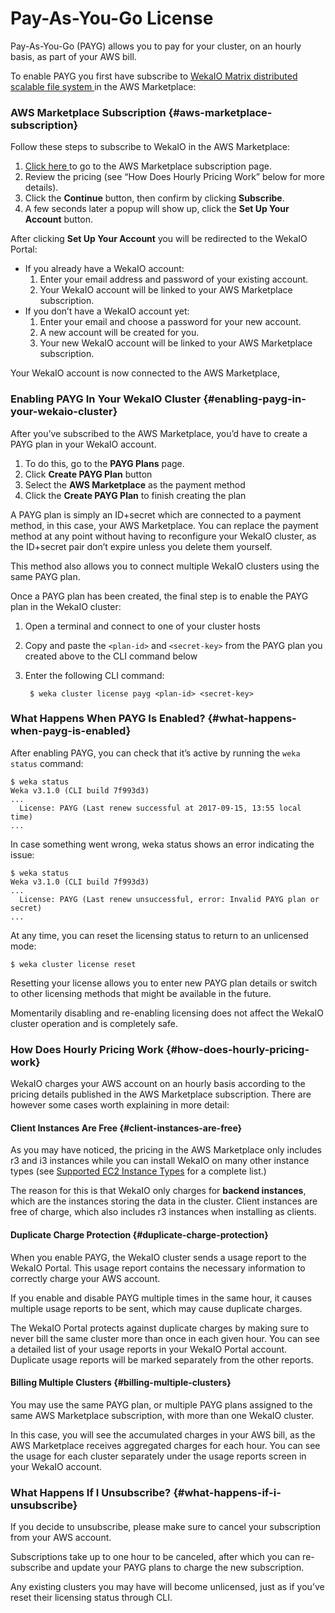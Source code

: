 # Pay-As-You-Go License

Pay-As-You-Go \(PAYG\) allows you to pay for your cluster, on an hourly basis, as part of your AWS bill.

To enable PAYG you first have subscribe to [WekaIO Matrix distributed scalable file system ](https://aws.amazon.com/marketplace/pp/B074XFQH6F) in the AWS Marketplace:

### AWS Marketplace Subscription {#aws-marketplace-subscription}

Follow these steps to subscribe to WekaIO in the AWS Marketplace:

1. [Click here ](https://aws.amazon.com/marketplace/pp/B074XFQH6F) to go to the AWS Marketplace subscription page.
2. Review the pricing \(see “How Does Hourly Pricing Work” below for more details\).
3. Click the **Continue** button, then confirm by clicking **Subscribe**.
4. A few seconds later a popup will show up, click the **Set Up Your Account** button.

After clicking **Set Up Your Account** you will be redirected to the WekaIO Portal:

* If you already have a WekaIO account:
  1. Enter your email address and password of your existing account.
  2. Your WekaIO account will be linked to your AWS Marketplace subscription.
* If you don’t have a WekaIO account yet:
  1. Enter your email and choose a password for your new account.
  2. A new account will be created for you.
  3. Your new WekaIO account will be linked to your AWS Marketplace subscription.

Your WekaIO account is now connected to the AWS Marketplace,

### Enabling PAYG In Your WekaIO Cluster {#enabling-payg-in-your-wekaio-cluster}

After you’ve subscribed to the AWS Marketplace, you’d have to create a PAYG plan in your WekaIO account.

1. To do this, go to the **PAYG Plans** page.
2. Click **Create PAYG Plan** button
3. Select the **AWS Marketplace** as the payment method
4. Click the **Create PAYG Plan** to finish creating the plan

A PAYG plan is simply an ID+secret which are connected to a payment method, in this case, your AWS Marketplace. You can replace the payment method at any point without having to reconfigure your WekaIO cluster, as the ID+secret pair don’t expire unless you delete them yourself.

This method also allows you to connect multiple WekaIO clusters using the same PAYG plan.

Once a PAYG plan has been created, the final step is to enable the PAYG plan in the WekaIO cluster:

1. Open a terminal and connect to one of your cluster hosts
2. Copy and paste the `<plan-id>` and `<secret-key>` from the PAYG plan you created above to the CLI command below
3. Enter the following CLI command:

   ```text
    $ weka cluster license payg <plan-id> <secret-key>
   ```

### What Happens When PAYG Is Enabled? {#what-happens-when-payg-is-enabled}

After enabling PAYG, you can check that it’s active by running the `weka status` command:

```text
$ weka status
Weka v3.1.0 (CLI build 7f993d3)
...
  License: PAYG (Last renew successful at 2017-09-15, 13:55 local time)
...
```

In case something went wrong, weka status shows an error indicating the issue:

```text
$ weka status
Weka v3.1.0 (CLI build 7f993d3)
...
  License: PAYG (Last renew unsuccessful, error: Invalid PAYG plan or secret)
...
```

At any time, you can reset the licensing status to return to an unlicensed mode:

```text
$ weka cluster license reset
```

Resetting your license allows you to enter new PAYG plan details or switch to other licensing methods that might be available in the future.

Momentarily disabling and re-enabling licensing does not affect the WekaIO cluster operation and is completely safe.

### How Does Hourly Pricing Work {#how-does-hourly-pricing-work}

WekaIO charges your AWS account on an hourly basis according to the pricing details published in the AWS Marketplace subscription. There are however some cases worth explaining in more detail:

#### Client Instances Are Free {#client-instances-are-free}

As you may have noticed, the pricing in the AWS Marketplace only includes r3 and i3 instances while you can install WekaIO on many other instance types \(see [Supported EC2 Instance Types](https://docs.weka.io/3.1/docs/aws/instance-types.html) for a complete list.\)

The reason for this is that WekaIO only charges for **backend instances**, which are the instances storing the data in the cluster. Client instances are free of charge, which also includes r3 instances when installing as clients.

#### Duplicate Charge Protection {#duplicate-charge-protection}

When you enable PAYG, the WekaIO cluster sends a usage report to the WekaIO Portal. This usage report contains the necessary information to correctly charge your AWS account.

If you enable and disable PAYG multiple times in the same hour, it causes multiple usage reports to be sent, which may cause duplicate charges.

The WekaIO Portal protects against duplicate charges by making sure to never bill the same cluster more than once in each given hour. You can see a detailed list of your usage reports in your WekaIO Portal account. Duplicate usage reports will be marked separately from the other reports.

#### Billing Multiple Clusters {#billing-multiple-clusters}

You may use the same PAYG plan, or multiple PAYG plans assigned to the same AWS Marketplace subscription, with more than one WekaIO cluster.

In this case, you will see the accumulated charges in your AWS bill, as the AWS Marketplace receives aggregated charges for each hour. You can see the usage for each cluster separately under the usage reports screen in your WekaIO account.

### What Happens If I Unsubscribe? {#what-happens-if-i-unsubscribe}

If you decide to unsubscribe, please make sure to cancel your subscription from your AWS account.

Subscriptions take up to one hour to be canceled, after which you can re-subscribe and update your PAYG plans to charge the new subscription.

Any existing clusters you may have will become unlicensed, just as if you’ve reset their licensing status through CLI.

